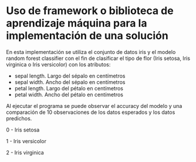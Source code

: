 # Uso de framework o biblioteca de aprendizaje máquina para la implementación de una solución

En esta implementación se utiliza el conjunto de datos iris y el modelo random forest classifier con el fin de clasificar el tipo de flor (Iris setosa, Iris virginica o Iris versicolor) con los atributos:
- sepal length. Largo del sépalo en centímetros
- sepal width. Ancho del sépalo en centímetros
- petal length. Largo del pétalo en centímetros
- petal width. Ancho del pétalo en centímetros

Al ejecutar el programa se puede observar el accuracy del modelo y una comparación de 10 observaciones de los datos esperados y los datos predichos.

0 - Iris setosa

1 - Iris versicolor

2 - Iris virginica

